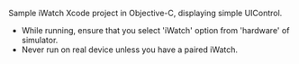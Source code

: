 Sample iWatch Xcode project in Objective-C, displaying simple UIControl.

* While running, ensure that you select 'iWatch' option from 'hardware' of simulator.
* Never run on real device unless you have a paired iWatch.
